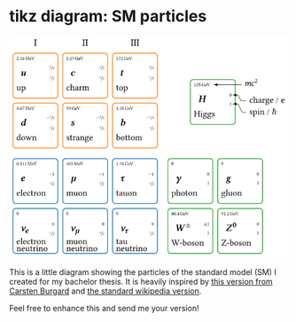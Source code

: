 tikz diagram: SM particles
===

![The diagram](particles.svg)

This is a little diagram showing the particles of the standard model (SM) I created for my bachelor thesis. 
It is heavily inspired by [this version from Carsten Burgard](https://texample.net/tikz/examples/model-physics) and [the standard wikipedia version](https://commons.wikimedia.org/wiki/File:Standard_Model_of_Elementary_Particles.svg).

Feel free to enhance this and send me your version! 